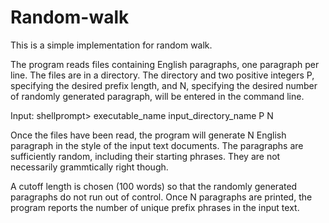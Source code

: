 # Random-walk

This is a simple implementation for random walk. 


The program reads files containing English paragraphs, one paragraph per line. The files are in a directory. 
The directory and two positive integers P, specifying the desired prefix length, and N, specifying the desired 
number of randomly generated paragraph, will be entered in the command line.

Input:
shellprompt> executable_name input_directory_name P N <enter>

Once the files have been read, the program will generate N English paragraph in the style of the input text
documents. The paragraphs are sufficiently random, including their starting phrases. They are not necessarily
grammtically right though.  

A cutoff length is chosen (100 words) so that the randomly generated paragraphs do not run out of control. 
Once N paragraphs are printed, the program reports the number of unique prefix phrases in the input text. 
